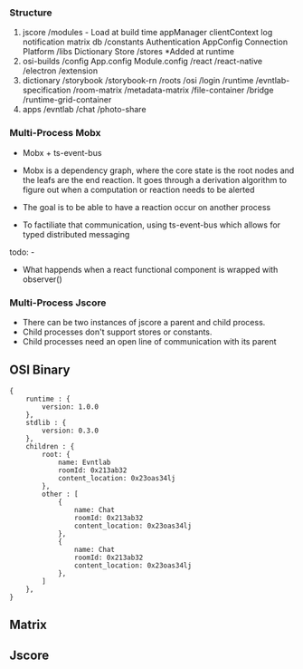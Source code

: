 ### Structure 

1. jscore
    /modules - Load at build time
        appManager
        clientContext
        log
        notification
        matrix
        db
    /constants
        Authentication
        AppConfig
        Connection
        Platform
    /libs
        Dictionary
        Store
    /stores
        *Added at runtime 
2. osi-builds
    /config
        App.config
        Module.config
    /react
    /react-native
    /electron
    /extension
3. dictionary
    /storybook
    /storybook-rn
    /roots
        /osi
    /login
    /runtime
        /evntlab-specification
        /room-matrix
        /metadata-matrix
        /file-container
        /bridge
    /runtime-grid-container
4. apps
    /evntlab
    /chat
    /photo-share

### Multi-Process Mobx 

- Mobx + ts-event-bus

- Mobx is a dependency graph, where the core state is the root nodes and the leafs are the end reaction. It goes through a derivation algorithm to figure out 
when a computation or reaction needs to be alerted
- The goal is to be able to have a reaction occur on another process 
- To factiliate that communication, using ts-event-bus which allows for typed distributed messaging 

todo: - 

- What happends when a react functional component is wrapped with observer()


### Multi-Process Jscore 

- There can be two instances of jscore a parent and child process. 
- Child processes don't support stores or constants. 
- Child processes need an open line of communication with its parent

## OSI Binary

```
{
    runtime : {
        version: 1.0.0
    },
    stdlib : {
        version: 0.3.0
    },
    children : {
        root: {
            name: Evntlab
            roomId: 0x213ab32
            content_location: 0x23oas34lj
        },
        other : [
            {
                name: Chat
                roomId: 0x213ab32
                content_location: 0x23oas34lj
            },
            {
                name: Chat
                roomId: 0x213ab32
                content_location: 0x23oas34lj
            },
        ]
    },
}
```


## Matrix 


## Jscore






